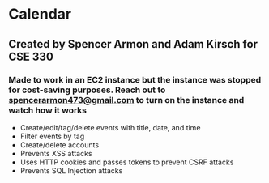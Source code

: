 # Calendar

## Created by Spencer Armon and Adam Kirsch for CSE 330

### Made to work in an EC2 instance but the instance was stopped for cost-saving purposes. Reach out to spencerarmon473@gmail.com to turn on the instance and watch how it works

- Create/edit/tag/delete events with title, date, and time
- Filter events by tag 
- Create/delete accounts
- Prevents XSS attacks
- Uses HTTP cookies and passes tokens to prevent CSRF attacks
- Prevents SQL Injection attacks
